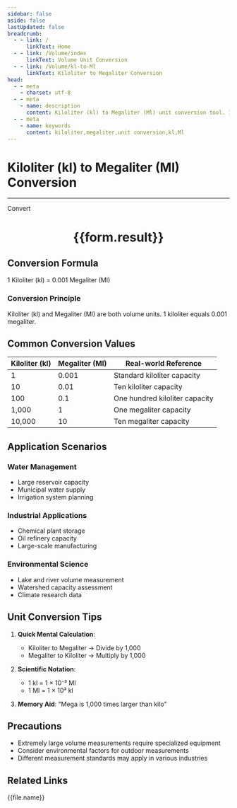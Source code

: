```yaml
---
sidebar: false
aside: false
lastUpdated: false
breadcrumb:
  - - link: /
      linkText: Home
  - - link: /Volume/index
      linkText: Volume Unit Conversion
  - - link: /Volume/kl-to-Ml
      linkText: Kiloliter to Megaliter Conversion
head:
  - - meta
    - charset: utf-8
  - - meta
    - name: description
      content: Kiloliter (kl) to Megaliter (Ml) unit conversion tool. 1 kiloliter equals 0.001 megaliter.
  - - meta
    - name: keywords
      content: kiloliter,megaliter,unit conversion,kl,Ml
---
```

# Kiloliter (kl) to Megaliter (Ml) Conversion
---
<script setup>
import { onMounted, reactive, inject ,ref  } from 'vue'
import { NButton,NForm ,NFormItem,NInput,NInputNumber,NSelect,NCard,useMessage ,NGrid ,NGi } from 'naive-ui'
import { defineClientComponent } from 'vitepress'
import { Volume } from '../files';

const convert = inject('convert')
const formRef = ref(null);
const rules = {
  number:{
    required: true,
    type: 'number',
    trigger: "blur"
  }
}
const form = reactive({
  number:null,
  result:'',
  title:'Kiloliter (kl) to Megaliter (Ml) Conversion'
})

const convertHandler = (e) => {
  e.preventDefault();
  formRef.value?.validate((errors)=>{
    if (!errors) {
      form.result = `${form.number} kl = ${convert(form.number).from('kl').to('Ml')} Ml`
    }
  })
}
</script>

<n-form size="large" :model="form" ref='formRef' :rules="rules">
  <n-form-item label="Value" path="number">
    <n-input-number size="large" style="width:100%" :min="0" v-model:value="form.number" placeholder="Enter kiloliter value" />
  </n-form-item>
  <n-form-item>
    <n-button type="info" style="width:100%" @click="convertHandler">Convert</n-button>
  </n-form-item>
</n-form>
<n-card embedded :bordered="false" hoverable>
  <div style="text-align:center">
    <h1>{{form.result}}</h1>
  </div>
</n-card>

## Conversion Formula
1 Kiloliter (kl) = 0.001 Megaliter (Ml)

### Conversion Principle
Kiloliter (kl) and Megaliter (Ml) are both volume units. 1 kiloliter equals 0.001 megaliter.

## Common Conversion Values
| Kiloliter (kl) | Megaliter (Ml) | Real-world Reference                 |
|-----------------|----------------|--------------------------------------|
| 1               | 0.001          | Standard kiloliter capacity          |
| 10              | 0.01           | Ten kiloliter capacity               |
| 100             | 0.1            | One hundred kiloliter capacity       |
| 1,000           | 1              | One megaliter capacity               |
| 10,000          | 10             | Ten megaliter capacity               |

## Application Scenarios
### Water Management
- Large reservoir capacity
- Municipal water supply
- Irrigation system planning

### Industrial Applications
- Chemical plant storage
- Oil refinery capacity
- Large-scale manufacturing

### Environmental Science
- Lake and river volume measurement
- Watershed capacity assessment
- Climate research data

## Unit Conversion Tips
1. **Quick Mental Calculation**:
   - Kiloliter to Megaliter → Divide by 1,000
   - Megaliter to Kiloliter → Multiply by 1,000

2. **Scientific Notation**:
   - 1 kl = 1 × 10⁻³ Ml
   - 1 Ml = 1 × 10³ kl

3. **Memory Aid**:
   "Mega is 1,000 times larger than kilo"

## Precautions
- Extremely large volume measurements require specialized equipment
- Consider environmental factors for outdoor measurements
- Different measurement standards may apply in various industries

## Related Links
<n-grid x-gap="12" :cols="2">
  <n-gi v-for="(file, index) in Volume" :key="index">
    <n-button
      text
      tag="a"
      :href="file.path"
      type="info"
    >
      {{file.name}}
    </n-button>
  </n-gi>
</n-grid>